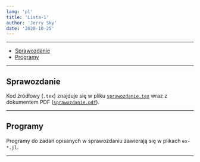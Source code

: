 ```yaml
---
lang: 'pl'
title: 'Lista-1'
author: 'Jerry Sky'
date: '2020-10-25'
---
```


---

- [Sprawozdanie](#sprawozdanie)
- [Programy](#programy)

---

## Sprawozdanie

Kod źródłowy (`.tex`) znajduje się w pliku [`sprawozdanie.tex`](sprawozdanie.tex) wraz z dokumentem PDF ([`sprawozdanie.pdf`](sprawozdanie.pdf)).

---

## Programy

Programy do zadań opisanych w sprawozdaniu zawierają się w plikach `ex-*.jl`.

---

